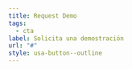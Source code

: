 ```yaml
---
title: Request Demo
tags:
  - cta
label: Solicita una demostración
url: "#"
style: usa-button--outline
---
```

